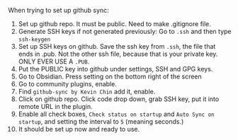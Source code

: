 



When trying to set up github sync:

1. Set up github repo. It must be public. Need to make .gitignore file. 
2. Generate SSH keys if not generated previously: Go to ``.ssh``  and then type `ssh-keygen`
3. Set up SSH keys on github. Save the ssh key from `.ssh`, the file that ends in .pub. Not the other ssh file, because that is your private key. ONLY EVER USE A `.PUB`. 
4. Put the PUBLIC key into github under settings, SSH and GPG keys. 
5. Go to Obsidian. Press setting on the bottom right of the screen
6. Go to community plugins, enable. 
7. Find `github-sync by Kevin Chin` add it, enable. 
8. Click on github repo. Click code drop down, grab SSH key, put it into remote URL in the plugin. 
9. Enable all check boxes, `Check status on startup` and `Auto Sync on startup`, and setting the interval to `5` (meaning seconds.)
10. It should be set up now and ready to use. 